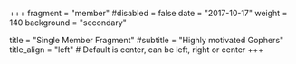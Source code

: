 +++
fragment = "member"
#disabled = false
date = "2017-10-17"
weight = 140
background = "secondary"

title = "Single Member Fragment"
#subtitle = "Highly motivated Gophers"
title_align = "left" # Default is center, can be left, right or center
+++
